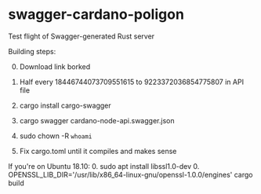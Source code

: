 # swagger-cardano-poligon
Test flight of Swagger-generated Rust server

Building steps:

0. Download link borked
0. Half every 18446744073709551615 to 9223372036854775807 in API file

0. cargo install cargo-swagger
0. cargo swagger cardano-node-api.swagger.json <outdir>
0. sudo chown -R `whoami` <outdir>
0. Fix cargo.toml until it compiles and makes sense

If you're on Ubuntu 18.10:
0. sudo apt install libssl1.0-dev
0. OPENSSL_LIB_DIR='/usr/lib/x86_64-linux-gnu/openssl-1.0.0/engines' cargo build

